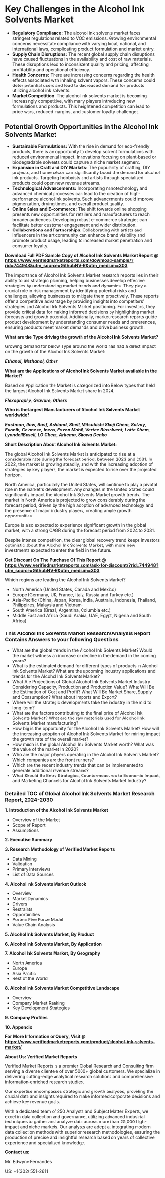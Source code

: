<p class=""><h1>Key Challenges in the Alcohol Ink Solvents Market</h1><ul>    <li><strong>Regulatory Compliance:</strong> The alcohol ink solvents market faces stringent regulations related to VOC emissions. Growing environmental concerns necessitate compliance with varying local, national, and international laws, complicating product formulation and market entry.</li>    <li><strong>Supply Chain Disruptions:</strong> The recent global supply chain disruptions have caused fluctuations in the availability and cost of raw materials. These disruptions lead to inconsistent quality and pricing, affecting profitability and operational efficiency.</li>    <li><strong>Health Concerns:</strong> There are increasing concerns regarding the health effects associated with inhaling solvent vapors. These concerns could deter potential users and lead to decreased demand for products utilizing alcohol ink solvents.</li>    <li><strong>Market Competition:</strong> The alcohol ink solvents market is becoming increasingly competitive, with many players introducing new formulations and products. This heightened competition can lead to price wars, reduced margins, and customer loyalty challenges.</li></ul><h2>Potential Growth Opportunities in the Alcohol Ink Solvents Market</h1><ul>    <li><strong>Sustainable Formulations:</strong> With the rise in demand for eco-friendly products, there is an opportunity to develop solvent formulations with reduced environmental impact. Innovations focusing on plant-based or biodegradable solvents could capture a niche market segment.</li>    <li><strong>Expansion in Craft and DIY Markets:</strong> The popularity of crafting, DIY projects, and home décor can significantly boost the demand for alcohol ink products. Targeting hobbyists and artists through specialized products could open new revenue streams.</li>    <li><strong>Technological Advancements:</strong> Incorporating nanotechnology and advanced chemical processes can lead to the creation of high-performance alcohol ink solvents. Such advancements could improve pigmentation, drying times, and overall product quality.</li>    <li><strong>Online Sales and E-commerce:</strong> The shift towards online shopping presents new opportunities for retailers and manufacturers to reach broader audiences. Developing robust e-commerce strategies can facilitate better customer engagement and wider distribution.</li>    <li><strong>Collaborations and Partnerships:</strong> Collaborating with artists and influencers in the art community can enhance brand visibility and promote product usage, leading to increased market penetration and consumer loyalty.</li></ul></p><p class=""><strong>Download Full PDF Sample Copy of Alcohol Ink Solvents Market Report @ <a href="https://www.verifiedmarketreports.com/download-sample/?rid=744948&utm_source=GithubNV-R&utm_medium=303" target="_blank">https://www.verifiedmarketreports.com/download-sample/?rid=744948&utm_source=GithubNV-R&utm_medium=303</a></strong></p><p>The importance of&nbsp;Alcohol Ink Solvents Market research reports lies in their ability to aid strategic planning, helping businesses develop effective strategies by understanding market trends and dynamics. They play a crucial role in risk management by identifying potential risks and challenges, allowing businesses to mitigate them proactively. These reports offer a competitive advantage by providing insights into competitors' strategies and Alcohol Ink Solvents Market positioning. For investors, they provide critical data for making informed decisions by highlighting market forecasts and growth potential. Additionally, market research reports guide product development by understanding consumer needs and preferences, ensuring products meet market demands and drive business growth.</p><p><strong>What are the&nbsp;Type driving the growth of the Alcohol Ink Solvents Market?</strong></p><p id="" class="">Growing demand for below Type around the world has had a direct impact on the growth of the Alcohol Ink Solvents Market:</p><p class=""><em><strong>Ethanol, Methanol, Other</strong></em></p><p class=""><strong>What are the&nbsp;Applications&nbsp;of Alcohol Ink Solvents Market available in the Market?</strong></p><p id="" class="">Based on Application the Market is categorized into Below types that held the largest Alcohol Ink Solvents Market share In 2024.</p><p class=""><em><strong>Flexography, Gravure, Others</strong></em></p><p class=""><strong>Who is the largest Manufacturers of Alcohol Ink Solvents Market worldwide?</strong></p><p><em><strong>Eastman, Dow, Basf, Ashland, Shell, Mitsubishi Shoji Chem, Solvay, Evonik, Celanese, Ineos, Exxon Mobil, Vertec Biosolvent, Lotte Chem, LyondellBasell, LG Chem, Arkema, Showa Denko</strong></em></p><p id="" class=""><strong>Short Description About Alcohol Ink Solvents Market:</strong></p><p>The global Alcohol Ink Solvents Market is anticipated to rise at a considerable rate during the forecast period, between 2023 and 2031. In 2022, the market is growing steadily, and with the increasing adoption of strategies by key players, the market is expected to rise over the projected horizon.</p><p>North America, particularly the United States, will continue to play a pivotal role in the market's development. Any changes in the United States could significantly impact the Alcohol Ink Solvents Market growth trends. The market in North America is projected to grow considerably during the forecast period, driven by the high adoption of advanced technology and the presence of major industry players, creating ample growth opportunities.</p><p>Europe is also expected to experience significant growth in the global market, with a strong CAGR during the forecast period from 2024 to 2031.</p><p>Despite intense competition, the clear global recovery trend keeps investors optimistic about the Alcohol Ink Solvents Market, with more new investments expected to enter the field in the future.</p><p id="" class=""><strong>Get Discount On The Purchase Of This Report @ <a href="https://www.verifiedmarketreports.com/ask-for-discount/?rid=744948?utm_source=GithubNV-R&utm_medium=303" target="_blank">https://www.verifiedmarketreports.com/ask-for-discount/?rid=744948?utm_source=GithubNV-R&utm_medium=303</a></strong></p><p class="">Which regions are leading the Alcohol Ink Solvents Market?</p><ul><li>North America (United States, Canada and Mexico)</li><li>Europe (Germany, UK, France, Italy, Russia and Turkey etc.)</li><li>Asia-Pacific (China, Japan, Korea, India, Australia, Indonesia, Thailand, Philippines, Malaysia and Vietnam)</li><li>South America (Brazil, Argentina, Columbia etc.)</li><li>Middle East and Africa (Saudi Arabia, UAE, Egypt, Nigeria and South Africa)</li></ul><h3 id="" class="">This Alcohol Ink Solvents Market Research/Analysis Report Contains Answers to your following Questions</h3><ul><li>What are the global trends in the Alcohol Ink Solvents Market? Would the market witness an increase or decline in the demand in the coming years?</li><li>What is the estimated demand for different types of products in Alcohol Ink Solvents Market? What are the upcoming industry applications and trends for the Alcohol Ink Solvents Market?</li><li>What Are Projections of Global Alcohol Ink Solvents Market Industry Considering Capacity, Production and Production Value? What Will Be the Estimation of Cost and Profit? What Will Be Market Share, Supply and Consumption? What about imports and Export?</li><li>Where will the strategic developments take the industry in the mid to long-term?</li><li>What are the factors contributing to the final price of Alcohol Ink Solvents Market? What are the raw materials used for Alcohol Ink Solvents Market manufacturing?</li><li>How big is the opportunity for the Alcohol Ink Solvents Market? How will the increasing adoption of Alcohol Ink Solvents Market for mining impact the growth rate of the overall market?</li><li>How much is the global Alcohol Ink Solvents Market worth? What was the value of the market In 2020?</li><li>Who are the major players operating in the Alcohol Ink Solvents Market? Which companies are the front runners?</li><li>Which are the recent industry trends that can be implemented to generate additional revenue streams?</li><li>What Should Be Entry Strategies, Countermeasures to Economic Impact, and Marketing Channels for Alcohol Ink Solvents Market Industry?</li></ul><h3 id="" class="">Detailed TOC of Global Alcohol Ink Solvents Market Research Report, 2024-2030</h3><p id="" class=""><strong>1. Introduction of the Alcohol Ink Solvents Market</strong></p><ul><li>Overview of the Market</li><li>Scope of Report</li><li>Assumptions</li></ul><p id="" class=""><strong>2. Executive Summary</strong></p><p id="" class=""><strong>3. Research Methodology of Verified Market Reports</strong></p><ul><li>Data Mining</li><li>Validation</li><li>Primary Interviews</li><li>List of Data Sources</li></ul><p id="" class=""><strong>4. Alcohol Ink Solvents Market Outlook</strong></p><ul><li>Overview</li><li>Market Dynamics</li><li>Drivers</li><li>Restraints</li><li>Opportunities</li><li>Porters Five Force Model</li><li>Value Chain Analysis</li></ul><p id="" class=""><strong>5. Alcohol Ink Solvents Market, By Product</strong></p><p id="" class=""><strong>6. Alcohol Ink Solvents Market, By Application</strong></p><p id="" class=""><strong>7. Alcohol Ink Solvents Market, By Geography</strong></p><ul><li>North America</li><li>Europe</li><li>Asia Pacific</li><li>Rest of the World</li></ul><p id="" class=""><strong>8. Alcohol Ink Solvents Market Competitive Landscape</strong></p><ul><li>Overview</li><li>Company Market Ranking</li><li>Key Development Strategies</li></ul><p id="" class=""><strong>9. Company Profiles</strong></p><p id="" class=""><strong>10. Appendix</strong></p><p id="" class=""><strong>For More Information or Query, Visit @ <a href="https://www.verifiedmarketreports.com/product/alcohol-ink-solvents-market/" target="_blank">https://www.verifiedmarketreports.com/product/alcohol-ink-solvents-market/</a></strong></p><p id="" class=""><strong>About Us: Verified Market Reports</strong></p><p id="" class="">Verified Market Reports is a premier Global Research and Consulting firm serving a diverse clientele of over 5000+ global customers. We specialize in delivering cutting-edge analytical research solutions and comprehensive information-enriched research studies.</p><p id="" class="">Our expertise encompasses strategic and growth analyses, providing the crucial data and insights required to make informed corporate decisions and achieve key revenue goals.</p><p id="" class="">With a dedicated team of 250 Analysts and Subject Matter Experts, we excel in data collection and governance, utilizing advanced industrial techniques to gather and analyze data across more than 25,000 high-impact and niche markets. Our analysts are adept at integrating modern data collection methods with superior research methodologies, ensuring the production of precise and insightful research based on years of collective experience and specialized knowledge.</p><p id="" class=""><strong>Contact us:</strong></p><p id="" class="">Mr. Edwyne Fernandes</p><p id="" class="">US: +1(302) 551-2611</p>